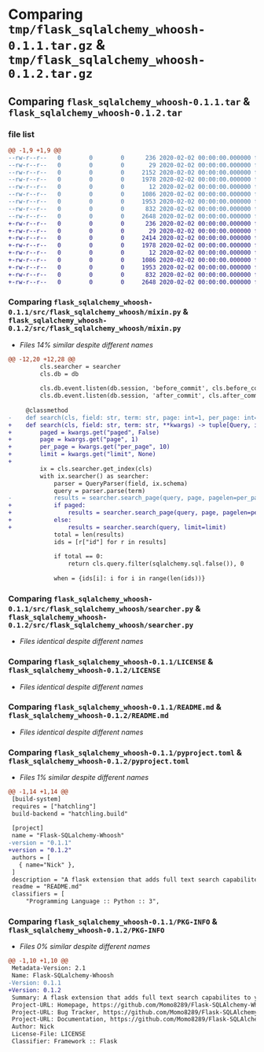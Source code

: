 # Comparing `tmp/flask_sqlalchemy_whoosh-0.1.1.tar.gz` & `tmp/flask_sqlalchemy_whoosh-0.1.2.tar.gz`

## Comparing `flask_sqlalchemy_whoosh-0.1.1.tar` & `flask_sqlalchemy_whoosh-0.1.2.tar`

### file list

```diff
@@ -1,9 +1,9 @@
--rw-r--r--   0        0        0      236 2020-02-02 00:00:00.000000 flask_sqlalchemy_whoosh-0.1.1/requirements.txt
--rw-r--r--   0        0        0       29 2020-02-02 00:00:00.000000 flask_sqlalchemy_whoosh-0.1.1/src/flask_sqlalchemy_whoosh/__init__.py
--rw-r--r--   0        0        0     2152 2020-02-02 00:00:00.000000 flask_sqlalchemy_whoosh-0.1.1/src/flask_sqlalchemy_whoosh/mixin.py
--rw-r--r--   0        0        0     1978 2020-02-02 00:00:00.000000 flask_sqlalchemy_whoosh-0.1.1/src/flask_sqlalchemy_whoosh/searcher.py
--rw-r--r--   0        0        0       12 2020-02-02 00:00:00.000000 flask_sqlalchemy_whoosh-0.1.1/.gitignore
--rw-r--r--   0        0        0     1086 2020-02-02 00:00:00.000000 flask_sqlalchemy_whoosh-0.1.1/LICENSE
--rw-r--r--   0        0        0     1953 2020-02-02 00:00:00.000000 flask_sqlalchemy_whoosh-0.1.1/README.md
--rw-r--r--   0        0        0      832 2020-02-02 00:00:00.000000 flask_sqlalchemy_whoosh-0.1.1/pyproject.toml
--rw-r--r--   0        0        0     2648 2020-02-02 00:00:00.000000 flask_sqlalchemy_whoosh-0.1.1/PKG-INFO
+-rw-r--r--   0        0        0      236 2020-02-02 00:00:00.000000 flask_sqlalchemy_whoosh-0.1.2/requirements.txt
+-rw-r--r--   0        0        0       29 2020-02-02 00:00:00.000000 flask_sqlalchemy_whoosh-0.1.2/src/flask_sqlalchemy_whoosh/__init__.py
+-rw-r--r--   0        0        0     2414 2020-02-02 00:00:00.000000 flask_sqlalchemy_whoosh-0.1.2/src/flask_sqlalchemy_whoosh/mixin.py
+-rw-r--r--   0        0        0     1978 2020-02-02 00:00:00.000000 flask_sqlalchemy_whoosh-0.1.2/src/flask_sqlalchemy_whoosh/searcher.py
+-rw-r--r--   0        0        0       12 2020-02-02 00:00:00.000000 flask_sqlalchemy_whoosh-0.1.2/.gitignore
+-rw-r--r--   0        0        0     1086 2020-02-02 00:00:00.000000 flask_sqlalchemy_whoosh-0.1.2/LICENSE
+-rw-r--r--   0        0        0     1953 2020-02-02 00:00:00.000000 flask_sqlalchemy_whoosh-0.1.2/README.md
+-rw-r--r--   0        0        0      832 2020-02-02 00:00:00.000000 flask_sqlalchemy_whoosh-0.1.2/pyproject.toml
+-rw-r--r--   0        0        0     2648 2020-02-02 00:00:00.000000 flask_sqlalchemy_whoosh-0.1.2/PKG-INFO
```

### Comparing `flask_sqlalchemy_whoosh-0.1.1/src/flask_sqlalchemy_whoosh/mixin.py` & `flask_sqlalchemy_whoosh-0.1.2/src/flask_sqlalchemy_whoosh/mixin.py`

 * *Files 14% similar despite different names*

```diff
@@ -12,20 +12,28 @@
         cls.searcher = searcher
         cls.db = db
 
         cls.db.event.listen(db.session, 'before_commit', cls.before_commit)
         cls.db.event.listen(db.session, 'after_commit', cls.after_commit)
 
     @classmethod
-    def search(cls, field: str, term: str, page: int=1, per_page: int=20) -> tuple[Query, int]:
+    def search(cls, field: str, term: str, **kwargs) -> tuple[Query, int]:
+        paged = kwargs.get("paged", False)
+        page = kwargs.get("page", 1)
+        per_page = kwargs.get("per_page", 10)
+        limit = kwargs.get("limit", None)
+
         ix = cls.searcher.get_index(cls)
         with ix.searcher() as searcher:
             parser = QueryParser(field, ix.schema)
             query = parser.parse(term)
-            results = searcher.search_page(query, page, pagelen=per_page)
+            if paged:
+                results = searcher.search_page(query, page, pagelen=per_page)
+            else:
+                results = searcher.search(query, limit=limit)
             total = len(results)
             ids = [r["id"] for r in results]
 
             if total == 0:
                 return cls.query.filter(sqlalchemy.sql.false()), 0
             
             when = {ids[i]: i for i in range(len(ids))}
```

### Comparing `flask_sqlalchemy_whoosh-0.1.1/src/flask_sqlalchemy_whoosh/searcher.py` & `flask_sqlalchemy_whoosh-0.1.2/src/flask_sqlalchemy_whoosh/searcher.py`

 * *Files identical despite different names*

### Comparing `flask_sqlalchemy_whoosh-0.1.1/LICENSE` & `flask_sqlalchemy_whoosh-0.1.2/LICENSE`

 * *Files identical despite different names*

### Comparing `flask_sqlalchemy_whoosh-0.1.1/README.md` & `flask_sqlalchemy_whoosh-0.1.2/README.md`

 * *Files identical despite different names*

### Comparing `flask_sqlalchemy_whoosh-0.1.1/pyproject.toml` & `flask_sqlalchemy_whoosh-0.1.2/pyproject.toml`

 * *Files 1% similar despite different names*

```diff
@@ -1,14 +1,14 @@
 [build-system]
 requires = ["hatchling"]
 build-backend = "hatchling.build"
 
 [project]
 name = "Flask-SQLalchemy-Whoosh"
-version = "0.1.1"
+version = "0.1.2"
 authors = [
   { name="Nick" },
 ]
 description = "A flask extension that adds full text search capabilites to your SQLAlchemy models using the Whoosh search engine"
 readme = "README.md"
 classifiers = [
     "Programming Language :: Python :: 3",
```

### Comparing `flask_sqlalchemy_whoosh-0.1.1/PKG-INFO` & `flask_sqlalchemy_whoosh-0.1.2/PKG-INFO`

 * *Files 0% similar despite different names*

```diff
@@ -1,10 +1,10 @@
 Metadata-Version: 2.1
 Name: Flask-SQLalchemy-Whoosh
-Version: 0.1.1
+Version: 0.1.2
 Summary: A flask extension that adds full text search capabilites to your SQLAlchemy models using the Whoosh search engine
 Project-URL: Homepage, https://github.com/Momo8289/Flask-SQLAlchemy-Whoosh
 Project-URL: Bug Tracker, https://github.com/Momo8289/Flask-SQLAlchemy-Whoosh/issues
 Project-URL: Documentation, https://github.com/Momo8289/Flask-SQLAlchemy-Whoosh/wiki/Docs
 Author: Nick
 License-File: LICENSE
 Classifier: Framework :: Flask
```

